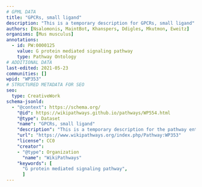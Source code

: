 ```yaml
---
# GPML DATA
title: "GPCRs, small ligand"
description: "This is a temporary description for GPCRs, small ligand"
authors: [Nsalomonis, MaintBot, Khanspers, Ddigles, Mkutmon, Eweitz]
organisms: [Mus musculus]
annotations:
  - id: PW:0000125
    value: G protein mediated signaling pathway
    type: Pathway Ontology
# ADDITIONAL DATA
last-edited: 2021-05-23
communities: []
wpid: "WP353"
# STRUCTURED METADATA FOR SEO
seo:
  type: CreativeWork
schema-jsonld:
  - "@context": https://schema.org/
    "@id": https://wikipathways.github.io/pathways/WP554.html
    "@type": Dataset
    "name": "GPCRs, small ligand"
    "description": "This is a temporary description for the pathway entitled: GPCRs, small ligand"
    "url": "https://www.wikipathways.org/index.php/Pathway:WP353"
    "license": CC0
    "creator":
    - "@type": Organization
      "name": "WikiPathways"
    "keywords": [
      "G protein mediated signaling pathway",
      ]
---
```

